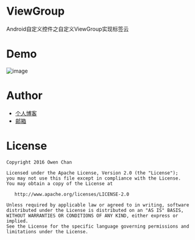 # ViewGroup

Android自定义控件之自定义ViewGroup实现标签云

Demo
====
 ![image](https://github.com/chenzongwen/MiClockView/blob/master/demo.png)


Author
===========

- [个人博客](http://blog.csdn.net/owenchan1987)
- [邮箱](zongwen.chen@qq.com)

License
============

    Copyright 2016 Owen Chan

    Licensed under the Apache License, Version 2.0 (the "License");
    you may not use this file except in compliance with the License.
    You may obtain a copy of the License at

       http://www.apache.org/licenses/LICENSE-2.0

    Unless required by applicable law or agreed to in writing, software
    distributed under the License is distributed on an "AS IS" BASIS,
    WITHOUT WARRANTIES OR CONDITIONS OF ANY KIND, either express or implied.
    See the License for the specific language governing permissions and
    limitations under the License.